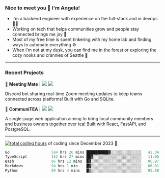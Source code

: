 ### Nice to meet you 👋 I'm Angela!

- I'm a backend engineer with experience on the full-stack and in devops 👩‍💻
- Working on tech that helps communities grow and people stay connected brings me joy 🤝
- Most of my free time is spent tinkering with my home lab and finding ways to automate everything ⚙️
- When I'm not at my desk, you can find me in the forest or exploring the cozy nooks and crannies of Seattle 🧋

---

### Recent Projects

👾 **Meeting Mate** | [![](https://img.shields.io/badge/Code-violet.svg?style=flat-square)](https://github.com/angelajfisher/meeting-mate) [![](https://img.shields.io/badge/Site-violet.svg?style=flat-square)](https://angelajfisher.com/projects/meeting-mate)

Discord bot sharing real-time Zoom meeting updates to keep teams connected across platforms! Built with Go and SQLite.

🍵 **CommuniTEA** | [![](https://img.shields.io/badge/Code-green.svg?style=flat-square)](https://gitlab.com/angelajfisher/communiTEA) [![](https://img.shields.io/badge/Demo-green.svg?style=flat-square)](https://angelajfisher.gitlab.io/communiTEA/)

A single-page web application aiming to bring local community members and business owners together over tea!  Built with React, FastAPI, and PostgreSQL.

---

<a href="https://wakatime.com/@018c1e94-8745-411f-aea1-f33be044d952"><img src="https://wakatime.com/badge/user/018c1e94-8745-411f-aea1-f33be044d952.svg?style=flat-square" alt="total coding hours" /></a> of coding since December 2023 🌊<br>
<!--START_SECTION:waka-->

```go
Go                   584 hrs 26 mins ██████████▓░░░░░░░░░░░░░░   42.34 %
TypeScript           152 hrs 27 mins ██▓░░░░░░░░░░░░░░░░░░░░░░   11.05 %
Bash                 96 hrs 12 mins  █▓░░░░░░░░░░░░░░░░░░░░░░░   06.97 %
Markdown             94 hrs 1 min    █▓░░░░░░░░░░░░░░░░░░░░░░░   06.81 %
Python               80 hrs 4 mins   █▒░░░░░░░░░░░░░░░░░░░░░░░   05.80 %
```

<!--END_SECTION:waka--> 
